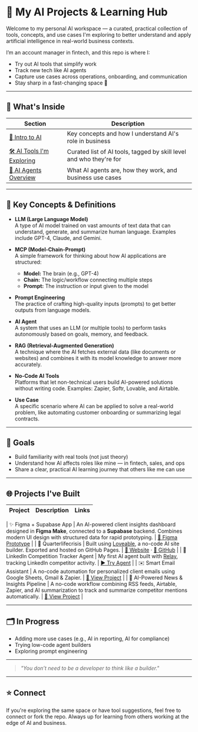 # 🤖 My AI Projects & Learning Hub

Welcome to my personal AI workspace — a curated, practical collection of tools, concepts, and use cases I'm exploring to better understand and apply artificial intelligence in real-world business contexts.

I’m an account manager in fintech, and this repo is where I:
- Try out AI tools that simplify work
- Track new tech like AI agents
- Capture use cases across operations, onboarding, and communication
- Stay sharp in a fast-changing space 🚀

---

## 📁 What's Inside

| Section | Description |
|--------|-------------|
| [🧠 Intro to AI](./intro-to-ai.md) | Key concepts and how I understand AI's role in business |
| [🛠️ AI Tools I'm Exploring](./ai-tools.md) | Curated list of AI tools, tagged by skill level and who they're for |
| [🤖 AI Agents Overview](./ai-agents.md) | What AI agents are, how they work, and business use cases |


---

## 🧠 Key Concepts & Definitions

- **LLM (Large Language Model)**  
  A type of AI model trained on vast amounts of text data that can understand, generate, and summarize human language. Examples include GPT-4, Claude, and Gemini.

- **MCP (Model-Chain-Prompt)**  
  A simple framework for thinking about how AI applications are structured:  
  - **Model:** The brain (e.g., GPT-4)  
  - **Chain:** The logic/workflow connecting multiple steps  
  - **Prompt:** The instruction or input given to the model

- **Prompt Engineering**  
  The practice of crafting high-quality inputs (prompts) to get better outputs from language models.

- **AI Agent**  
  A system that uses an LLM (or multiple tools) to perform tasks autonomously based on goals, memory, and feedback.

- **RAG (Retrieval-Augmented Generation)**  
  A technique where the AI fetches external data (like documents or websites) and combines it with its model knowledge to answer more accurately.

- **No-Code AI Tools**  
  Platforms that let non-technical users build AI-powered solutions without writing code. Examples: Zapier, Softr, Lovable, and Airtable.

- **Use Case**  
  A specific scenario where AI can be applied to solve a real-world problem, like automating customer onboarding or summarizing legal contracts.

---

## 🎯 Goals

- Build familiarity with real tools (not just theory)
- Understand how AI affects roles like mine — in fintech, sales, and ops
- Share a clear, practical AI learning journey that others like me can use

---

## 🌐 Projects I've Built

| Project | Description | Links |
|---------|-------------|-------|

| ✨ Figma + Supabase App | An AI-powered client insights dashboard designed in **Figma Make**, connected to a **Supabase** backend. Combines modern UI design with structured data for rapid prototyping. | [🎨 Figma Prototype](https://www.figma.com/make/mA8JeiVLMoRljIuq42HlHi/Life-Planning-App-for-Young-Adults?node-id=0-1&p=f&t=8kEzwDJKFfe3Bnum-0&fullscreen=1) |
| 💜 Quarterlifecrisis | Built using [Loveable](https://lovelace.studio/), a no-code AI site builder. Exported and hosted on GitHub Pages. | [🔗 Website](https://quarterlife-life-compass.lovable.app/) · [📁 GitHub](https://github.com/kkeerthana-23/quarterlife-life-compass) |
| 🤖 LinkedIn Competition Tracker Agent | My first AI agent built with [Relay](https://relay.app), tracking LinkedIn competitor activity. | [▶️ Try Agent](https://run.relay.app/shared/linkedin-competition-tracker-j6sK1Wj6ucci) |
| ✉️ Smart Email Assistant | A no-code automation for personalized client emails using Google Sheets, Gmail & Zapier. | [📄 View Project](smart-email-assistant.md) |
| 📰 AI-Powered News & Insights Pipeline | A no-code workflow combining RSS feeds, Airtable, Zapier, and AI summarization to track and summarize competitor mentions automatically. | [📄 View Project](./ai-news-pipeline.md) |




---

## 🗂️ In Progress

- Adding more use cases (e.g., AI in reporting, AI for compliance)
- Trying low-code agent builders
- Exploring prompt engineering

---

> _"You don’t need to be a developer to think like a builder."_

---

## ⭐️ Connect

If you're exploring the same space or have tool suggestions, feel free to connect or fork the repo. Always up for learning from others working at the edge of AI and business.
